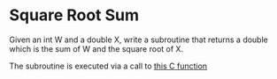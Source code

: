 # Square Root Sum

Given an int W and a double X, write a subroutine that returns a double which is the sum of W and the square root of X.

The subroutine is executed via a call to [this C function](https://github.com/sirkotal/ARM-Assembly/blob/main/root-sum/root_sum.c)
